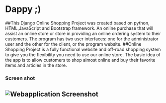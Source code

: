 # Dappy ;)

##This Django Online Shopping Project was created based on python, HTML,JavaScript and Bootstrap framework. An online purchase that will assist an online store or store in providing an online ordering system to their customers. The program has two user interfaces: one for the administrator user and the other for the client, or the program website.
##Online Shopping Project is a fully functional website and off-road shopping system to give you the flexibility you need to use our online store. The basic idea of ​​the app is to allow customers to shop almost online and buy their favorite items and articles in the store.


### Screen shot
![Webapplication Screenshot](https://github.com/akhilpsin/Dappyy/screen_shot.PNG?raw=true)
---------------------------------------------------------------------------------------------------------------------------------------------------

